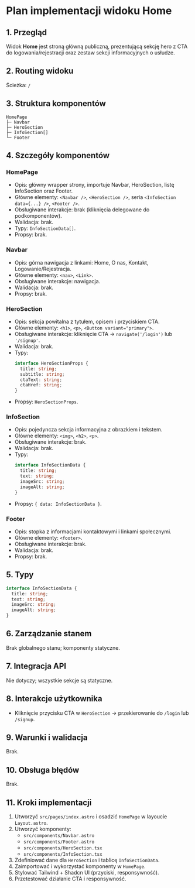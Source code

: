 # Plan implementacji widoku Home

## 1. Przegląd

Widok **Home** jest stroną główną publiczną, prezentującą sekcję hero z CTA do logowania/rejestracji oraz zestaw sekcji informacyjnych o usłudze.

## 2. Routing widoku

Ścieżka: `/`

## 3. Struktura komponentów

```
HomePage
├─ Navbar
├─ HeroSection
├─ InfoSection[]
└─ Footer
```

## 4. Szczegóły komponentów

### HomePage

- Opis: główny wrapper strony, importuje Navbar, HeroSection, listę InfoSection oraz Footer.
- Główne elementy: `<Navbar />`, `<HeroSection />`, seria `<InfoSection data={...} />`, `<Footer />`.
- Obsługiwane interakcje: brak (kliknięcia delegowane do podkomponentów).
- Walidacja: brak.
- Typy: `InfoSectionData[]`.
- Propsy: brak.

### Navbar

- Opis: górna nawigacja z linkami: Home, O nas, Kontakt, Logowanie/Rejestracja.
- Główne elementy: `<nav>`, `<Link>`.
- Obsługiwane interakcje: nawigacja.
- Walidacja: brak.
- Propsy: brak.

### HeroSection

- Opis: sekcja powitalna z tytułem, opisem i przyciskiem CTA.
- Główne elementy: `<h1>`, `<p>`, `<Button variant="primary">`.
- Obsługiwane interakcje: kliknięcie CTA → `navigate('/login')` lub `'/signup'`.
- Walidacja: brak.
- Typy:
  ```ts
  interface HeroSectionProps {
    title: string;
    subtitle: string;
    ctaText: string;
    ctaHref: string;
  }
  ```
- Propsy: `HeroSectionProps`.

### InfoSection

- Opis: pojedyncza sekcja informacyjna z obrazkiem i tekstem.
- Główne elementy: `<img>`, `<h2>`, `<p>`.
- Obsługiwane interakcje: brak.
- Walidacja: brak.
- Typy:
  ```ts
  interface InfoSectionData {
    title: string;
    text: string;
    imageSrc: string;
    imageAlt: string;
  }
  ```
- Propsy: `{ data: InfoSectionData }`.

### Footer

- Opis: stopka z informacjami kontaktowymi i linkami społecznymi.
- Główne elementy: `<footer>`.
- Obsługiwane interakcje: brak.
- Walidacja: brak.
- Propsy: brak.

## 5. Typy

```ts
interface InfoSectionData {
  title: string;
  text: string;
  imageSrc: string;
  imageAlt: string;
}
```

## 6. Zarządzanie stanem

Brak globalnego stanu; komponenty statyczne.

## 7. Integracja API

Nie dotyczy; wszystkie sekcje są statyczne.

## 8. Interakcje użytkownika

- Kliknięcie przycisku CTA w `HeroSection` → przekierowanie do `/login` lub `/signup`.

## 9. Warunki i walidacja

Brak.

## 10. Obsługa błędów

Brak.

## 11. Kroki implementacji

1. Utworzyć `src/pages/index.astro` i osadzić `HomePage` w layoucie `Layout.astro`.
2. Utworzyć komponenty:
   - `src/components/Navbar.astro`
   - `src/components/Footer.astro`
   - `src/components/HeroSection.tsx`
   - `src/components/InfoSection.tsx`
3. Zdefiniować dane dla `HeroSection` i tablicę `InfoSectionData`.
4. Zaimportować i wykorzystać komponenty w `HomePage`.
5. Stylować Tailwind + Shadcn UI (przyciski, responsywność).
6. Przetestować działanie CTA i responsywność.
